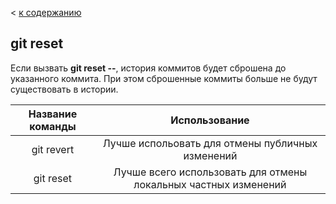 < [к содержанию](./readme.md)

## git reset

Если вызвать **git reset --**, история коммитов будет сброшена до указанного коммита. 
При этом сброшенные коммиты больше не будут существовать в истории.

| Название команды        | Использование         | 
| :-------------: |:-------------:| 
|git revert       | Лучше испольовать для отмены публичных изменений | 
|git reset     | Лучше всего использовать для отмены локальных частных изменений      |
